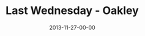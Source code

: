 ---
layout: message
category: message
series: "Kingdom Come"
title: "Last Wednesday - Oakley"
date: 2013-11-27-00-00
message_id: 838
audio: "http://s3.amazonaws.com/crossroads-media/messages/audio/1127813_lw_oakley.mp3"
audio-duration: "34:39"
description: "Oakley"
video: "http://s3.amazonaws.com/crossroads-media/messages/video/1127813_lw_oakley.mp4"
video-duration: "34:39"
video-image: "http://s3.amazonaws.com/crossroads-media/images/112713_lw_oakley_still.jpg"
explicit: false
---